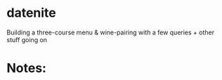 # datenite #
Building a three-course menu & wine-pairing with a few queries + other stuff going on

# Notes: #
